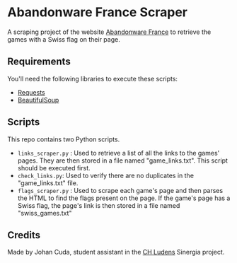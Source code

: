 # Abandonware France Scraper

A scraping project of the website [Abandonware France](https://abandonware-france.org/) to retrieve the games with a Swiss flag on their page.

## Requirements

You'll need the following libraries to execute these scripts:
- [Requests](https://pypi.org/project/requests/)
- [BeautifulSoup](https://pypi.org/project/beautifulsoup4/)

## Scripts

This repo contains two Python scripts.

- `links_scraper.py` : Used to retrieve a list of all the links to the games' pages. They are then stored in a file named "game_links.txt". This script should be executed first.
- `check_links.py`: Used to verify there are no duplicates in the "game_links.txt" file.
- `flags_scraper.py` : Used to scrape each game's page and then parses the HTML to find the flags present on the page. If the game's page has a Swiss flag, the page's link is then stored in a file named "swiss_games.txt"

## Credits

Made by Johan Cuda, student assistant in the [CH Ludens](https://chludens.ch/) Sinergia project.

